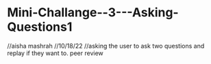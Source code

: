 # Mini-Challange--3---Asking-Questions1
//aisha mashrah 
//10/18/22
//asking the user to ask two questions and replay if they want to.
peer review 

